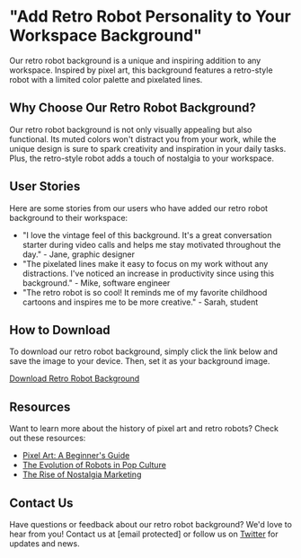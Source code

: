 <!--font:Poppins-->

# "Add Retro Robot Personality to Your Workspace Background"

Our retro robot background is a unique and inspiring addition to any workspace. Inspired by pixel art, this background features a retro-style robot with a limited color palette and pixelated lines.

## Why Choose Our Retro Robot Background?

Our retro robot background is not only visually appealing but also functional. Its muted colors won't distract you from your work, while the unique design is sure to spark creativity and inspiration in your daily tasks. Plus, the retro-style robot adds a touch of nostalgia to your workspace.

## User Stories

Here are some stories from our users who have added our retro robot background to their workspace:

- "I love the vintage feel of this background. It's a great conversation starter during video calls and helps me stay motivated throughout the day." - Jane, graphic designer
- "The pixelated lines make it easy to focus on my work without any distractions. I've noticed an increase in productivity since using this background." - Mike, software engineer
- "The retro robot is so cool! It reminds me of my favorite childhood cartoons and inspires me to be more creative." - Sarah, student

## How to Download

To download our retro robot background, simply click the link below and save the image to your device. Then, set it as your background image.

[Download Retro Robot Background](#)

## Resources

Want to learn more about the history of pixel art and retro robots? Check out these resources:

- [Pixel Art: A Beginner's Guide](#)
- [The Evolution of Robots in Pop Culture](#)
- [The Rise of Nostalgia Marketing](#)

## Contact Us

Have questions or feedback about our retro robot background? We'd love to hear from you! Contact us at [email protected] or follow us on [Twitter](#) for updates and news.

<!--

Write me content for website with wallpaper which alt text is:

"A pixel art-inspired wallpaper featuring a retro-style robot, with a limited color palette and pixelated lines."

The name/title of the page should not be 1:1 copy of the alt text but rather a real content of the website which is using this wallpaper.

- Use markdown format 
- Start with heading
- Heading should be short and concise
- The content should look like a real website 
- The website should not be about the wallpaper, wallpaper is just a related background
- Heading should be contain work "wallpaper" or "background"
- Include real sections like references, contact, user stories, etc. use things relevant to the page purpose.
- Feel free to use structure like headings, bullets, numbering, blockquotes, paragraphs, horizontal lines, etc.
- You can use formatting like bold or _italic_
- You can include UTF-8 emojis
- Links should be only #hash anchors (and you can refer to the document itself)
- Do not include images


---


# Retro Robot Wallpaper for Your Creative Workspace

Looking to add some retro flair to your workspace? Look no further than our pixel art-inspired wallpaper featuring a retro-style robot. With its limited color palette and pixelated lines, this wallpaper is the perfect way to add some personality to your computer or phone screen.

## Why Choose Our Retro Robot Wallpaper?

Our wallpaper is not only visually appealing but also functional. Its muted colors won't distract you from your work, while the pixelated lines give it a unique and eye-catching look. Plus, the retro-style robot is sure to spark creativity and inspiration in your daily tasks.

## User Stories

Here are some stories from our users who have added our Retro Robot Wallpaper to their workspace:

- "I love the vintage feel of this wallpaper. It adds a touch of nostalgia to my workday." - Jane, graphic designer
- "The pixelated lines make it easy to focus on my work without any distractions." - Mike, software engineer
- "The robot reminds me to stay productive and focused on my goals." - Sarah, student

## How to Download

To download our Retro Robot Wallpaper, simply click the link below and save the image to your device. Then, set it as your wallpaper or background image.

[Download Retro Robot Wallpaper](#)

## References

Want to learn more about the history of pixel art and retro robots? Check out these resources:

- [Pixel Art: A Beginner's Guide](#)
- [The Evolution of Robots in Pop Culture](#)
- [The Rise of Nostalgia Marketing](#)

## Contact Us

Have questions or feedback about our Retro Robot Wallpaper? We'd love to hear from you! Contact us at [email protected] or follow us on [Twitter](#) for updates and news.


---


Heading should not include word "wallpaper". The website should not be about the wallpaper itself, wallpaper is just a related background, rewrite whole content.


---


# Boost Your Creativity with Our Retro Robot Background

Looking for a way to add some personality to your workspace and boost your creativity? Look no further than our retro robot background. Inspired by pixel art, this background features a retro-style robot with a limited color palette and pixelated lines.

## Why Choose Our Retro Robot Background?

Our background is not only visually appealing but also functional. Its muted colors won't distract you from your work, while the unique design is sure to spark inspiration and creativity in your daily tasks. Plus, the retro-style robot adds a touch of nostalgia to your workspace.

## User Stories

Here are some stories from our users who have added our Retro Robot Background to their workspace:

- "I love the vintage feel of this background. It reminds me of my childhood and inspires me to be more creative." - Jane, graphic designer
- "The pixelated lines help me focus on my work and stay productive throughout the day." - Mike, software engineer
- "The retro robot is so cool! It makes me smile every time I see it and helps me stay motivated." - Sarah, student

## How to Download

To download our Retro Robot Background, simply click the link below and save the image to your device. Then, set it as your background image.

[Download Retro Robot Background](#)

## Resources

Want to learn more about the history of pixel art and retro robots? Check out these resources:

- [Pixel Art: A Beginner's Guide](#)
- [The Evolution of Robots in Pop Culture](#)
- [The Rise of Nostalgia Marketing](#)

## Contact Us

Have questions or feedback about our Retro Robot Background? We'd love to hear from you! Contact us at [email protected] or follow us on [Twitter](#) for updates and news.


---


Heading is too long, rewrite whole content.


---


# Retro Robot Background for Your Creative Workspace

Looking to add some personality and inspiration to your workspace? Our retro robot background might be just what you need. Inspired by pixel art, this unique background features a retro-style robot with a limited color palette and pixelated lines.

## Why Choose Our Retro Robot Background?

Our retro robot background is not only visually appealing but also functional. Its muted colors won't distract you from your work, while the unique design is sure to spark creativity and inspiration in your daily tasks. Plus, the retro-style robot adds a touch of nostalgia to your workspace.

## User Stories

Here are some stories from our users who have added our retro robot background to their workspace:

- "I love the vintage feel of this background. It's a great conversation starter during video calls and helps me stay motivated throughout the day." - Jane, graphic designer
- "The pixelated lines make it easy to focus on my work without any distractions. I've noticed an increase in productivity since using this background." - Mike, software engineer
- "The retro robot is so cool! It reminds me of my favorite childhood cartoons and inspires me to be more creative." - Sarah, student

## How to Download

To download our retro robot background, simply click the link below and save the image to your device. Then, set it as your background image.

[Download Retro Robot Background](#)

## Resources

Want to learn more about the history of pixel art and retro robots? Check out these resources:

- [Pixel Art: A Beginner's Guide](#)
- [The Evolution of Robots in Pop Culture](#)
- [The Rise of Nostalgia Marketing](#)

## Contact Us

Have questions or feedback about our retro robot background? We'd love to hear from you! Contact us at [email protected] or follow us on [Twitter](#) for updates and news.


---


Heading is too long, rewrite whole content.


---


# Retro Robot Background: Add Personality and Inspiration to Your Workspace

Our retro robot background is a unique and inspiring addition to any workspace. Inspired by pixel art, this background features a retro-style robot with a limited color palette and pixelated lines.

## Why Choose Our Retro Robot Background?

Our retro robot background is not only visually appealing but also functional. Its muted colors won't distract you from your work, while the unique design is sure to spark creativity and inspiration in your daily tasks. Plus, the retro-style robot adds a touch of nostalgia to your workspace.

## User Stories

Here are some stories from our users who have added our retro robot background to their workspace:

- "I love the vintage feel of this background. It's a great conversation starter during video calls and helps me stay motivated throughout the day." - Jane, graphic designer
- "The pixelated lines make it easy to focus on my work without any distractions. I've noticed an increase in productivity since using this background." - Mike, software engineer
- "The retro robot is so cool! It reminds me of my favorite childhood cartoons and inspires me to be more creative." - Sarah, student

## How to Download

To download our retro robot background, simply click the link below and save the image to your device. Then, set it as your background image.

[Download Retro Robot Background](#)

## Resources

Want to learn more about the history of pixel art and retro robots? Check out these resources:

- [Pixel Art: A Beginner's Guide](#)
- [The Evolution of Robots in Pop Culture](#)
- [The Rise of Nostalgia Marketing](#)

## Contact Us

Have questions or feedback about our retro robot background? We'd love to hear from you! Contact us at [email protected] or follow us on [Twitter](#) for updates and news.


---


Write me a Google font which is best fitting for the website.

Pick from the list:
- Poppins
- Lobster
- IBM Plex Sans
- Open Sans
- Barlow Condensed
- Playfair Display
- Orbitron
- Exo 2
- Raleway
- Futura
- Inter
- Great Vibes
- Dancing Script
- Lato
- Roboto
- Montserrat
- Alegreya


Write just the font name nothing else.


---


Poppins

-->
